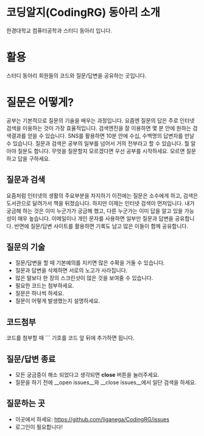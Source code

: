 # 코딩알지(CodingRG) 동아리 소개
한경대학교 컴퓨터공학과 스터디 동아리 입니다.

# 활용
스터디 동아리 회원들의 코드와 질문/답변을 공유하는 곳입니다.

# 질문은 어떻게?
공부는 기본적으로 질문의 기술을 배우는 과정입니다. 
요즘엔 질문의 답은 주로 인터넷 검색을 이용하는 것이 가장 효율적입니다. 
검색엔진을 잘 이용하면 몇 분 안에 원하는 검색결과를 얻을 수 있습니다. 
SNS를 활용하면 10분 안에 수십, 수백명의 답변자를 만날 수 있습니다. 
질문과 검색은 공부의 일부를 넘어서 거의 전부라고 할 수 있습니다. 
뭘 알아야 질문도 합니다.
무엇을 질문할지 모르겠다면 우선 공부를 시작하세요.
모르면 질문하고 답을 구하세요.

## 질문과 검색
요즘처럼 인터넷의 생활의 주요부분을 차지하기 이전에는 질문은 소수에게 하고,
검색은 도서관으로 달려가서 책을 뒤졌습니다.
하지만 이제는 인터넷 검색이 먼저입니다. 
내가 궁금해 하는 것은 이미 누군가가 궁금해 했고, 다른 누군가는 이미 답을 알고 있을 가능성이 매우 높습니다.
이메일이나 개인 문자를 사용하면 일부만 질문과 답변을 공유합니다. 
반면에 질문/답변 사이트를 활용하면 기록도 남고 많은 이들이 함께 공유합니다. 

## 질문의 기술
* 질문/답변을 할 때 기본예의를 지키면 많은 수확을 거둘 수 있습니다. 
* 질문과 답변을 삭제하면 서로의 노고가 사라집니다.
* 많은 말보다 한 장의 스크린샷이 많은 것을 보여줄 수 있습니다.
* 필요한 코드는 첨부하세요.
* 질문은 하나씩 하세요.
* 질문이 어떻게 발생했는지 설명하세요.

## 코드첨부
코드를 첨부할 때 ``` 기호를 코드 앞 뒤에 추가하면 됩니다.

## 질문/답변 종료
* 모든 궁금증이 해소 되었다고 생각되면 __close__ 버튼을 눌러주세요.
* 질문을 하기 전에 __open issues__와 __close issues__에서 일단 검색을 하세요.

## 질문하는 곳
* 이곳에서 하세요: https://github.com/liganega/CodingRG/issues
* 로그인이 필요합니다!
